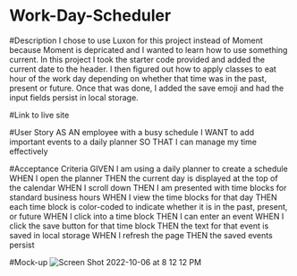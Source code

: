 # Work-Day-Scheduler

#Description
I chose to use Luxon for this project instead of Moment because Moment is depricated and I wanted to learn how to use something current. In this project I took the starter code provided and added the current date to the header. I then figured out how to apply classes to eat hour of the work day depending on whether that time was in the past, present or future. Once that was done, I added the save emoji and had the input fields persist in local storage. 

#Link to live site


#User Story
AS AN employee with a busy schedule
I WANT to add important events to a daily planner
SO THAT I can manage my time effectively

#Acceptance Criteria
GIVEN I am using a daily planner to create a schedule
WHEN I open the planner
THEN the current day is displayed at the top of the calendar
WHEN I scroll down
THEN I am presented with time blocks for standard business hours
WHEN I view the time blocks for that day
THEN each time block is color-coded to indicate whether it is in the past, present, or future
WHEN I click into a time block
THEN I can enter an event
WHEN I click the save button for that time block
THEN the text for that event is saved in local storage
WHEN I refresh the page
THEN the saved events persist

#Mock-up
![Screen Shot 2022-10-06 at 8 12 12 PM](https://user-images.githubusercontent.com/32778860/194460101-5da3b905-3432-4b36-99c9-b0586aef3d5f.png)
